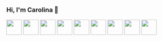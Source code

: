 ### Hi, I'm Carolina 👋

<div align="center dir="auto">
<a>
<img width="40" src="https://user-images.githubusercontent.com/84996315/220206934-82274885-4b04-481d-a5dc-19c4ead9f801.svg"/>
</a><a>
<img width="40" src="https://user-images.githubusercontent.com/84996315/220206942-746ac90b-a999-4929-bae8-5d6a11765c0c.svg"/>
  </a><a>
<img width="40" src="https://user-images.githubusercontent.com/84996315/220206950-d088c90f-949c-4d07-aeb2-907e140b2c9b.svg"/>
  </a><a>
<img width="40" src="https://user-images.githubusercontent.com/84996315/220206958-34e54797-c115-4f8b-bc8f-48fb77e24c9c.svg"/>
  </a><a>
<img width="40" src="https://user-images.githubusercontent.com/84996315/220206971-fb3722b3-8d2c-474b-a870-ed3d37e608c2.svg"/>
  </a><a>
<img width="40" src="https://user-images.githubusercontent.com/84996315/220206987-23fb7bce-ad3c-4bc1-87ee-88611f1113dd.svg"/>
  </a><a>
<img width="40" src="https://user-images.githubusercontent.com/84996315/220207008-19709665-9c4e-43ea-b9ed-0095f83ab2e7.svg"/>
  </a><a>
<img width="40" src="https://user-images.githubusercontent.com/84996315/220207024-5f86d0a1-b0b1-485d-a670-69e9019fed9e.svg"/>
  </a><a>
<img width="40" src="https://user-images.githubusercontent.com/84996315/220207033-c2586261-953e-46fa-9057-c0bedfec8e9c.svg"/>
  </a>
</div>



<!--
**carolinavalladares/carolinavalladares** is a ✨ _special_ ✨ repository because its `README.md` (this file) appears on your GitHub profile.

Here are some ideas to get you started:

- 🔭 I’m currently working on ...
- 🌱 I’m currently learning ...
- 👯 I’m looking to collaborate on ...
- 🤔 I’m looking for help with ...
- 💬 Ask me about ...
- 📫 How to reach me: ...
- 😄 Pronouns: ...
- ⚡ Fun fact: ...
-->
